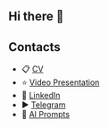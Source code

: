 ## Hi there 👋

## Contacts
* 📋 [CV](https://bit.ly/3ZjoARH)
* ⭐ [Video Presentation](https://bit.ly/3zl4hZu)
* 💼 [LinkedIn](https://bit.ly/3AZrWiG)
* ▶️ [Telegram](https://bit.ly/3XD5k0s)
* 🚀 [AI Prompts](https://bit.ly/3MFbOp3)
